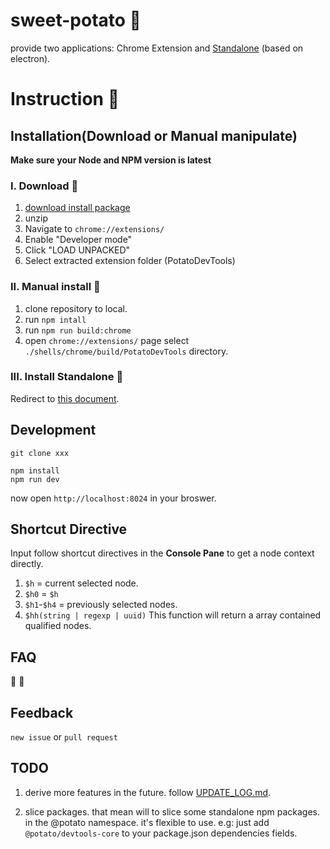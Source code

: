 # sweet-potato :sweet_potato:

provide two applications: Chrome Extension and [Standalone](./shells/electron/README.md) (based on electron).

# Instruction :christmas_tree:

## Installation(Download or Manual manipulate)

**Make sure your Node and NPM version is latest**

### I. Download :jack_o_lantern:

1. [download install package](https://sweet-potato-devtools-chrome.now.sh/PotatoDevTools.zip)
2. unzip
3. Navigate to `chrome://extensions/`
4. Enable "Developer mode"
5. Click "LOAD UNPACKED"
6. Select extracted extension folder (PotatoDevTools)

### II. Manual install :ghost:

1. clone repository to local.
2. run `npm intall`
3. run `npm run build:chrome`
4. open `chrome://extensions/` page select `./shells/chrome/build/PotatoDevTools` directory.

### III. Install Standalone :gift:

Redirect to [this document](./shells/electron/README.md).

## Development

~~~
git clone xxx
~~~

~~~
npm install
npm run dev
~~~

now open `http://localhost:8024` in your broswer.

## Shortcut Directive

Input follow shortcut directives in the **Console Pane** to get a node context directly.

1. `$h` = current selected node.
2. `$h0` = `$h`
3. `$h1`-`$h4` = previously selected nodes.
4. `$hh(string | regexp | uuid)` This function will return a array contained qualified nodes.

## FAQ

:jack_o_lantern:
:snail:

## Feedback

`new issue` or `pull request`

## TODO

1. derive more features in the future. follow [UPDATE_LOG.md](./UPDATE_LOG.md).

2. slice packages. that mean will to slice some standalone npm packages. in the @potato namespace. it's flexible to use.
e.g: just add `@potato/devtools-core` to your package.json dependencies fields.